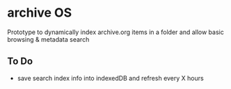 # archive OS

Prototype to dynamically index archive.org items in a folder and allow basic browsing & metadata search

## To Do
- save search index info into indexedDB and refresh every X hours
